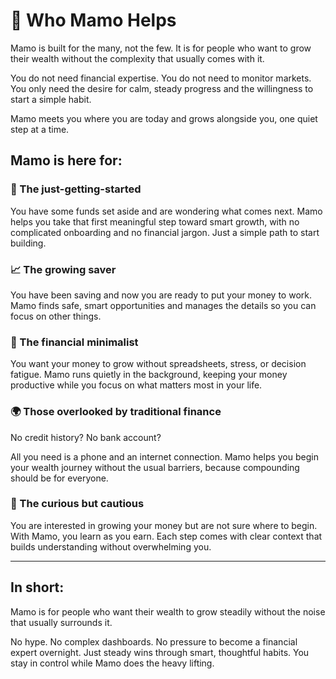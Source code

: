 # 👥 Who Mamo Helps

Mamo is built for the many, not the few. It is for people who want to grow their wealth without the complexity that usually comes with it.

You do not need financial expertise. You do not need to monitor markets. You only need the desire for calm, steady progress and the willingness to start a simple habit.

Mamo meets you where you are today and grows alongside you, one quiet step at a time.

## Mamo is here for:

### 🐣 The just-getting-started

You have some funds set aside and are wondering what comes next. Mamo helps you take that first meaningful step toward smart growth, with no complicated onboarding and no financial jargon. Just a simple path to start building.

### 📈 The growing saver

You have been saving and now you are ready to put your money to work. Mamo finds safe, smart opportunities and manages the details so you can focus on other things.

### 🧘 The financial minimalist

You want your money to grow without spreadsheets, stress, or decision fatigue. Mamo runs quietly in the background, keeping your money productive while you focus on what matters most in your life.

### 🌍 Those overlooked by traditional finance

No credit history? No bank account?

All you need is a phone and an internet connection. Mamo helps you begin your wealth journey without the usual barriers, because compounding should be for everyone.

### 🤔 The curious but cautious

You are interested in growing your money but are not sure where to begin. With Mamo, you learn as you earn. Each step comes with clear context that builds understanding without overwhelming you.

***

## **In short:**

Mamo is for people who want their wealth to grow steadily without the noise that usually surrounds it.

No hype. No complex dashboards. No pressure to become a financial expert overnight. Just steady wins through smart, thoughtful habits. You stay in control while Mamo does the heavy lifting.
